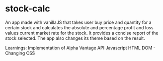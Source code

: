 # stock-calc

An app made with vanillaJS that takes user buy price and quantity for a certain stock and calculates the absolute and percentage profit and loss values current market rate for the stock. It provides a concise report of the stock selected. The app also changes its theme based on the result.

Learnings:
Implementation of Alpha Vantage API
Javascript HTML DOM - Changing CSS
